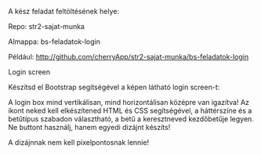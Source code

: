 
A kész feladat feltöltésének helye:

Repo: str2-sajat-munka

Almappa: bs-feladatok-login

Például: http://github.com/cherryApp/str2-sajat-munka/bs-feladatok-login


Login screen

Készítsd el Bootstrap segítségével a képen látható login screen-t:

A login box mind vertikálisan, mind horizontálisan középre van igazítva! Az ikont neked kell elkészítened HTML és CSS segítségével, a háttérszíne és a betűtípus szabadon választható, a betű a keresztneved kezdőbetűje legyen. Ne buttont használj, hanem egyedi dizájnt készíts!

A dizájnnak nem kell pixelpontosnak lennie!
